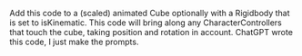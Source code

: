 Add this code to a (scaled) animated Cube optionally with a Rigidbody that is set to isKinematic.
This code will bring along any CharacterControllers that touch the cube, taking position and rotation in account.
ChatGPT wrote this code, I just make the prompts.
